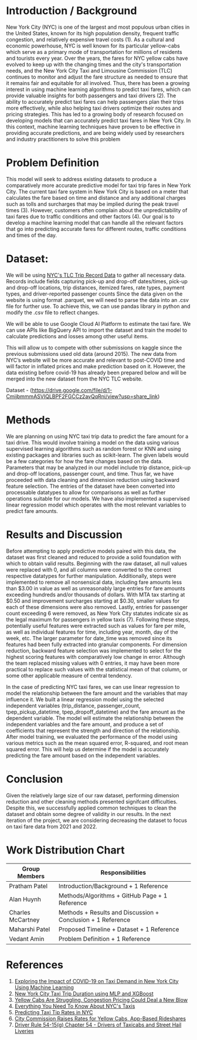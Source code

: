 
# Introduction / Background

New York City (NYC) is one of the largest and most populous urban cities in the United States, known for its high population density, frequent traffic congestion, and relatively expensive travel costs (1). As a cultural and economic powerhouse, NYC is well known for its particular yellow-cabs which serve as a primary mode of transportation for millions of residents and tourists every year. Over the years, the fares for NYC yellow cabs have evolved to keep up with the changing times and the city's transportation needs, and the New York City Taxi and Limousine Commission (TLC) continues to monitor and adjust the fare structure as needed to ensure that it remains fair and equitable for all involved. Thus, there has been a growing interest in using machine learning algorithms to predict taxi fares, which can provide valuable insights for both passengers and taxi drivers (2). The ability to accurately predict taxi fares can help passengers plan their trips more effectively, while also helping taxi drivers optimize their routes and pricing strategies. This has led to a growing body of research focused on developing models that can accurately predict taxi fares in New York City. In this context, machine learning techniques have proven to be effective in providing accurate predictions, and are being widely used by researchers and industry practitioners to solve this problem

# Problem Definition

This model will seek to address existing datasets to produce a comparatively more accurate predictive model for taxi trip fares in New York City. The current taxi fare system in New York City is based on a meter that calculates the fare based on time and distance and any additional charges such as tolls and surcharges that may be implied during the peak travel times (3).  However, customers often complain about the unpredictability of taxi fares due to traffic conditions and other factors (4). Our goal is to develop a machine learning model that can handle all the relevant factors that go into predicting accurate fares for different routes, traffic conditions and times of the day. 


# Dataset:

We will be using [NYC's TLC Trip Record Data](https://www.nyc.gov/site/tlc/about/tlc-trip-record-data.page) to gather all necessary data. Records include fields capturing pick-up and drop-off dates/times, pick-up and drop-off locations, trip distances, itemized fares, rate types, payment types, and driver-reported passenger counts Since the data given on the website is using format .parquet, we will need to parse the data into an .csv file for further use. To achieve this, we can use pandas library in python and modify the .csv file to reflect changes.

We will be able to use Google Cloud AI Platform to estimate the taxi fare. We can use APIs like BigQuery API to import the dataset and train the model to calculate predictions and losses among other useful items.

This will allow us to compete with other submissions on kaggle since the previous submissions used old data (around 2015). The new data from NYC’s website will be more accurate and relevant to post-COVID time and will factor in inflated prices and make prediction based on it. However, the data existing before covid-19 has already been prepared below and will be merged into the new dataset from the NYC TLC website.

Dataset - (https://drive.google.com/file/d/1-CmijbmmmASVIQLBPF2FGCCz2avQqRni/view?usp=share_link)

# Methods

We are planning on using NYC taxi trip data to predict the fare amount for a taxi drive. This would involve training a model on the data using various supervised learning algorithms such as random forest or KNN and using existing packages and libraries such as scikit-learn. The given labels would be a few categories for how the fare changes based on the data. Parameters that may be analyzed in our model include trip distance, pick-up and drop-off locations, passenger count, and time.
Thus far, we have proceeded with data cleaning and dimension reduction using backward feature selection. The entries of the dataset have been converted into processable datatypes to allow for comparisons as well as further operations suitable for our models. We have also implemented a supervised linear regression model which operates with the most relevant variables to predict fare amounts. 

# Results and Discussion

Before attempting to apply predictive models paired with this data, the dataset was first cleaned and reduced to provide a solid foundation with which to obtain valid results. Beginning with the raw dataset, all null values were replaced with 0, and all columns were converted to the correct respective datatypes for further manipulation. Additionally, steps were implemented to remove all nonsensical data, including fare amounts less than $3.00 in value as well as unreasonably large entries for fare amounts exceeding hundreds and/or thousands of dollars. With MTA tax starting at $0.50 and improvement surcharges starting at $0.30, smaller values for each of these dimensions were also removed. Lastly, entries for passenger count exceeding 6 were removed, as New York City statutes indicate six as the legal maximum for passengers in yellow taxis (7). Following these steps, potentially useful features were extracted such as values for fare per mile, as well as individual features for time, including year, month, day of the week, etc. The larger parameter for date_time was removed since its features had been fully extracted into granular components. For dimension reduction, backward feature selection was implemented to select for the highest scoring features with comparatively low change in error. Although the team replaced missing values with 0 entries, it may have been more practical to replace such values with the statistical mean of that column, or some other applicable measure of central tendency.

In the case of predicting NYC taxi fares, we can use linear regression to model the relationship between the fare amount and the variables that may influence it. We built a linear regression model using the selected independent variables (trip_distance, passenger_count, tpep_pickup_datetime, tpep_dropoff_datetime) and the fare amount as the dependent variable. The model will estimate the relationship between the independent variables and the fare amount, and produce a set of coefficients that represent the strength and direction of the relationship. After model training, we evaluated the performance of the model using various metrics such as the mean squared error, R-squared, and root mean squared error. This will help us determine if the model is accurately predicting the fare amount based on the independent variables.

# Conclusion
Given the relatively large size of our raw dataset, performing dimension reduction and other cleaning methods presented signifcant difficulties. Despite this, we successfully applied common techniques to clean the dataset and obtain some degree of validity in our results. In the next iteration of the project, we are considering decreasing the dataset to focus on taxi fare data from 2021 and 2022.

# Work Distribution Chart

| Group Members | Responsibilities |
| --- | ----------- |
| Pratham Patel | Introduction/Background + 1 Reference |
| Alan Huynh  | Methods/Algorithms + GitHub Page + 1 Reference |
| Charles McCartney | Methods + Results and Discussion + Conclusion + 1 Reference |
| Maharshi Patel | Proposed Timeline + Dataset + 1 Reference |
| Vedant Amin | Problem Definition + 1 Reference |

# References

1. [Exploring the Impact of COVID-19 on Taxi Demand in New York City Using Machine Learning](https://www.proquest.com/docview/2672015744?pq-origsite=primo)
2. [New York City Taxi Trip Duration using MLP and XGBoost](https://link.springer.com/article/10.1007/s13198-021-01130-x)
3. [Yellow Cabs Are Struggling. Congestion Pricing Could Deal a New Blow](https://www.nytimes.com/2022/10/11/nyregion/nyc-traffic-yellow-cab-tolls.html)
4. [Everything You Need To Know About NYC's Taxis](https://www.thetravel.com/what-to-know-about-taxi-cabs-in-nyc-costs/)
5. [Predicting Taxi Tip Rates in NYC](https://cseweb.ucsd.edu//classes/sp15/cse190-c/reports/sp15/050.pdf)
6. [City Commission Raises Rates for Yellow Cabs, App-Based Rideshares](https://www.ny1.com/nyc/all-boroughs/news/2022/11/15/city-raises-rates-for-yellow-cabs-app-based-rideshares)
7. [Driver Rule 54-15(g) Chapter 54 - Drivers of Taxicabs and Street Hail Liveries](https://www.nyc.gov/assets/tlc/downloads/pdf/rule_book_current_chapter_54.pdf) 
